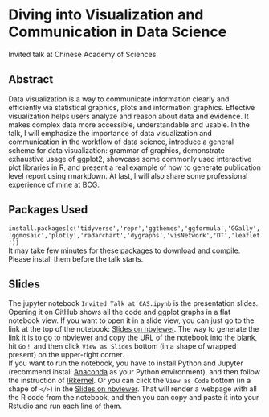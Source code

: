 # Diving into Visualization and Communication in Data Science
Invited talk at Chinese Academy of Sciences

## Abstract
Data visualization is a way to communicate information clearly and efficiently via statistical graphics, plots and information graphics. Effective visualization helps users analyze and reason about data and evidence. It makes complex data more accessible, understandable and usable. In the talk, I will emphasize the importance of data visualization and communication in the workflow of data science, introduce a general scheme for data visualization: grammar of graphics, demonstrate exhaustive usage of ggplot2, showcase some commonly used interactive plot libraries in R, and present a real example of how to generate publication level report using rmarkdown. At last, I will also share some professional experience of mine at BCG.

## Packages Used
`install.packages(c('tidyverse','repr','ggthemes','ggformula','GGally','ggmosaic','plotly','radarchart','dygraphs','visNetwork','DT','leaflet'))`  
It may take few minutes for these packages to download and compile. Please install them before the talk starts.

## Slides
The jupyter notebook `Invited Talk at CAS.ipynb` is the presentation slides.  
Opening it on GitHub shows all the code and ggplot graphs in a flat notebook view. If you want to open it in a slide view, you can just go to the link at the top of the notebook: [Slides on nbviewer](https://nbviewer.jupyter.org/format/slides/github/zhiruiwang/Talk_at_CAS/blob/master/Invited%20Talk%20at%20CAS.ipynb#/). The way to generate the link it is to go to [nbviewer](https://nbviewer.jupyter.org/) and copy the URL of the notebook into the blank, hit `Go！` and then click `View as Slides` bottom (in a shape of wrapped present) on the upper-right corner.  
If you want to run the notebook, you have to install Python and Jupyter (recommend install [Anaconda](https://www.anaconda.com/download/) as your Python environment), and then follow the instruction of [IRkernel](https://github.com/IRkernel/IRkernel). Or you can click the `View as Code` bottom (in a shape of `</>`) in the [Slides on nbviewer](https://nbviewer.jupyter.org/format/slides/github/zhiruiwang/Talk_at_CAS/blob/master/Invited%20Talk%20at%20CAS.ipynb#/). That will render a webpage with all the R code from the notebook, and then you can copy and paste it into your Rstudio and run each line of them.
